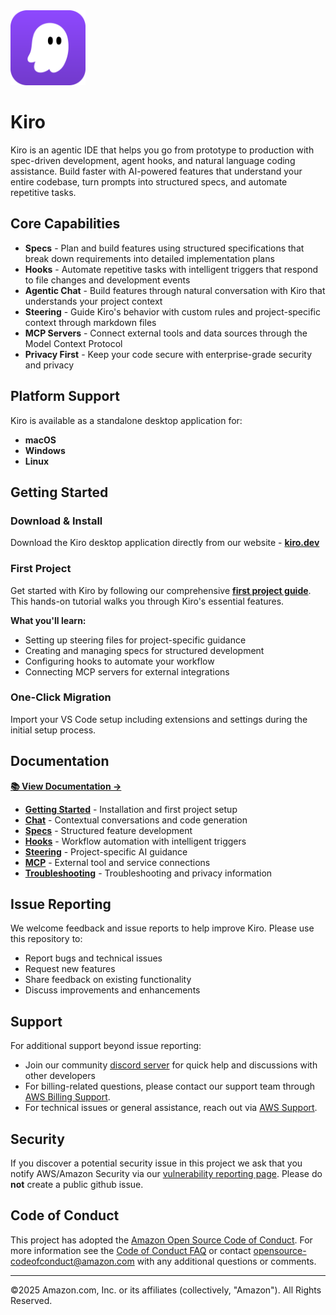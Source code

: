 <div align="left">
  <img src="assets/kiro-icon.png" alt="Kiro" width="120" height="120">
  
  # Kiro
  
  Kiro is an agentic IDE that helps you go from prototype to production with spec-driven development, agent hooks, and natural language coding assistance. Build faster with AI-powered features that understand your entire codebase, turn prompts into structured specs, and automate repetitive tasks.
  
</div>

## Core Capabilities

- **Specs** - Plan and build features using structured specifications that break down requirements into detailed implementation plans
- **Hooks** - Automate repetitive tasks with intelligent triggers that respond to file changes and development events
- **Agentic Chat** - Build features through natural conversation with Kiro that understands your project context
- **Steering** - Guide Kiro's behavior with custom rules and project-specific context through markdown files
- **MCP Servers** - Connect external tools and data sources through the Model Context Protocol
- **Privacy First** - Keep your code secure with enterprise-grade security and privacy

## Platform Support

Kiro is available as a standalone desktop application for:
- **macOS**
- **Windows** 
- **Linux**

## Getting Started

### Download & Install
Download the Kiro desktop application directly from our website -  **[kiro.dev](https://kiro.dev)**

### First Project

Get started with Kiro by following our comprehensive **[first project guide](https://kiro.dev/docs/getting-started/first-project/)**. This hands-on tutorial walks you through Kiro's essential features.

**What you'll learn:**
- Setting up steering files for project-specific guidance
- Creating and managing specs for structured development
- Configuring hooks to automate your workflow
- Connecting MCP servers for external integrations


### One-Click Migration
Import your VS Code setup including extensions and settings during the initial setup process.

## Documentation

**[📚 View Documentation →](https://docs.kiro.dev)**

- **[Getting Started](https://docs.kiro.dev/getting-started)** - Installation and first project setup
- **[Chat](https://docs.kiro.dev/chat)** - Contextual conversations and code generation
- **[Specs](https://docs.kiro.dev/specs)** - Structured feature development
- **[Hooks](https://docs.kiro.dev/hooks)** - Workflow automation with intelligent triggers
- **[Steering](https://docs.kiro.dev/steering)** - Project-specific AI guidance
- **[MCP](https://docs.kiro.dev/mcp)** - External tool and service connections
- **[Troubleshooting](https://docs.kiro.dev/reference/troubleshooting)** - Troubleshooting and privacy information

## Issue Reporting
We welcome feedback and issue reports to help improve Kiro. Please use this repository to:
- Report bugs and technical issues
- Request new features
- Share feedback on existing functionality
- Discuss improvements and enhancements

## Support
For additional support beyond issue reporting:
- Join our community [discord server](https://discord.gg/kirodotdev) for quick help and discussions with other developers
- For billing-related questions, please contact our support team through [AWS Billing Support](https://support.aws.amazon.com/#/contacts/kiro).
- For technical issues or general assistance, reach out via [AWS Support](https://docs.aws.amazon.com/awssupport/latest/user/case-management.html#creating-a-support-case).

## Security
If you discover a potential security issue in this project we ask that you notify AWS/Amazon Security via our [vulnerability reporting page](http://aws.amazon.com/security/vulnerability-reporting/). Please do **not** create a public github issue.

## Code of Conduct
This project has adopted the [Amazon Open Source Code of Conduct](https://aws.github.io/code-of-conduct).
For more information see the [Code of Conduct FAQ](https://aws.github.io/code-of-conduct-faq) or contact
opensource-codeofconduct@amazon.com with any additional questions or comments.


---
©2025 Amazon.com, Inc. or its affiliates (collectively, "Amazon"). All Rights Reserved.
